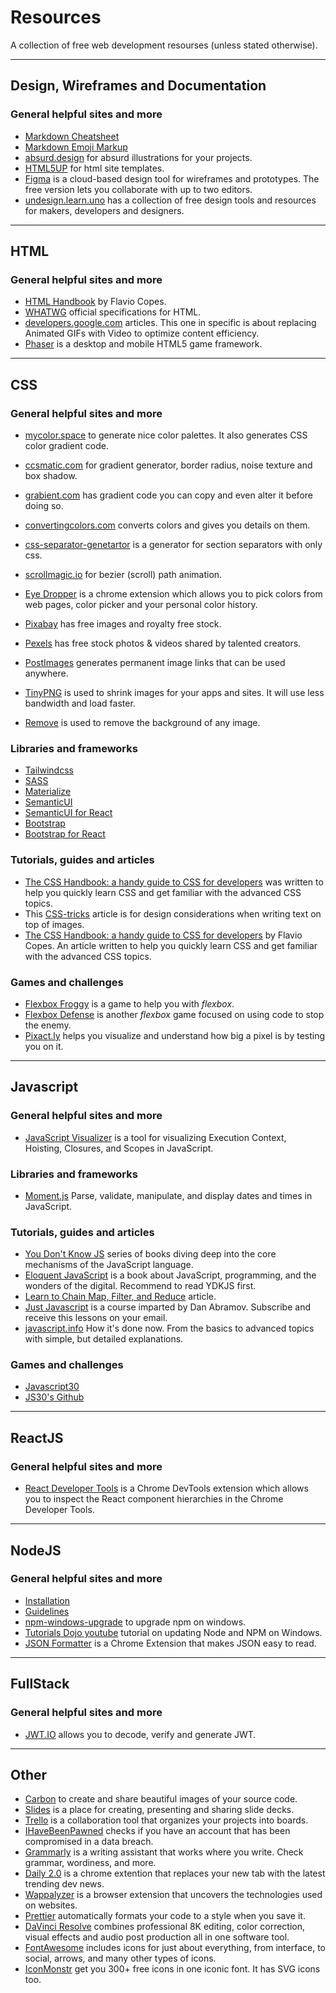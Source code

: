 # Resources

A collection of free web development resourses (unless stated otherwise).

-----
## Design, Wireframes and Documentation

### General helpful sites and more

- [Markdown Cheatsheet](https://github.com/adam-p/markdown-here/wiki/Markdown-Cheatsheet)
- [Markdown Emoji Markup](https://gist.github.com/rxaviers/7360908)
- [absurd.design](https://absurd.design/) for absurd illustrations for your projects.
- [HTML5UP](https://html5up.net/) for html site templates.
- [Figma](https://www.figma.com/) is a cloud-based design tool for wireframes and prototypes. The free version lets you collaborate with up to two editors. 
- [undesign.learn.uno](https://undesign.learn.uno/) has a collection of free design tools and resources for makers, developers and designers.

-----
## HTML

### General helpful sites and more

- [HTML Handbook](https://www.freecodecamp.org/news/the-html-handbook/) by Flavio Copes. 
- [WHATWG](https://html.spec.whatwg.org/multipage/) official specifications for HTML. 
- [developers.google.com](https://developers.google.com/web/fundamentals/performance/optimizing-content-efficiency/replace-animated-gifs-with-video) articles. This one in specific is about replacing Animated GIFs with Video to optimize content efficiency. 
- [Phaser](http://phaser.io/) is a desktop and mobile HTML5 game framework. 

-----
## CSS

### General helpful sites and more

- [mycolor.space](https://mycolor.space/) to generate nice color palettes. It also generates CSS color gradient code. 
- [ccsmatic.com](https://www.cssmatic.com/) for gradient generator, border radius, noise texture and box shadow. 
- [grabient.com](https://www.grabient.com/) has gradient code you can copy and even alter it before doing so.
- [convertingcolors.com](https://convertingcolors.com/) converts colors and gives you details on them.
- [css-separator-genetartor](https://wweb.dev/resources/css-separator-generator) is a generator for section separators with only css.
- [scrollmagic.io](https://scrollmagic.io/examples/expert/bezier_path_animation.html) for bezier (scroll) path animation. 
- [Eye Dropper](https://chrome.google.com/webstore/detail/eye-dropper/hmdcmlfkchdmnmnmheododdhjedfccka) is a chrome extension which allows you to pick colors from web pages, color picker and your personal color history.

- [Pixabay](https://pixabay.com/) has free images and royalty free stock. 
- [Pexels](https://www.pexels.com/) has free stock photos & videos shared by talented creators.
- [PostImages](https://postimages.org/) generates permanent image links that can be used anywhere.  
- [TinyPNG](https://tinypng.com/) is used to shrink images for your apps and sites. It will use less bandwidth and load faster.
- [Remove](https://www.remove.bg/) is used to remove the background of any image.

### Libraries and frameworks

- [Tailwindcss](https://tailwindcss.com/)
- [SASS](https://sass-lang.com/)
- [Materialize](https://materializecss.com/)
- [SemanticUI](https://semantic-ui.com/)
- [SemanticUI for React](https://react.semantic-ui.com/)
- [Bootstrap](https://getbootstrap.com/)
- [Bootstrap for React](https://react-bootstrap.github.io/)

### Tutorials, guides and articles

- [The CSS Handbook: a handy guide to CSS for developers](https://www.freecodecamp.org/news/the-css-handbook-a-handy-guide-to-css-for-developers-b56695917d11/) was written to help you quickly learn CSS and get familiar with the advanced CSS topics.
- This [CSS-tricks](https://css-tricks.com/design-considerations-text-images/) article is for design considerations when writing text on top of images.
- [The CSS Handbook: a handy guide to CSS for developers](https://www.freecodecamp.org/news/the-css-handbook-a-handy-guide-to-css-for-developers-b56695917d11/) by Flavio Copes. An article written to help you quickly learn CSS and get familiar with the advanced CSS topics.

### Games and challenges

- [Flexbox Froggy](http://flexboxfroggy.com/) is a game to help you with *flexbox*.
- [Flexbox Defense](http://www.flexboxdefense.com/) is another *flexbox* game focused on using code to stop the enemy. 
- [Pixact.ly](https://www.pixact.ly/) helps you visualize and understand how big a pixel is by testing you on it.  

-----
## Javascript

### General helpful sites and more

- [JavaScript Visualizer](https://tylermcginnis.com/javascript-visualizer/) is a tool for visualizing Execution Context, Hoisting, Closures, and Scopes in JavaScript.

### Libraries and frameworks

- [Moment.js](https://momentjs.com/) Parse, validate, manipulate, and display dates and times in JavaScript.

### Tutorials, guides and articles

- [You Don't Know JS](https://github.com/getify/You-Dont-Know-JS) series of books diving deep into the core mechanisms of the JavaScript language.
- [Eloquent JavaScript](https://eloquentjavascript.net/) is a book about JavaScript, programming, and the wonders of the digital. Recommend to read YDKJS first. 
- [Learn to Chain Map, Filter, and Reduce](https://codeburst.io/javascript-learn-to-chain-map-filter-and-reduce-acd2d0562cd4) article.
- [Just Javascript](https://justjavascript.com/) is a course imparted by Dan Abramov. Subscribe and receive this lessons on your email. 
- [javascript.info](https://javascript.info/) How it's done now. From the basics to advanced topics with simple, but detailed explanations.

### Games and challenges

- [Javascript30](https://javascript30.com/)
- [JS30's Github](https://github.com/wesbos/JavaScript30)

-----
## ReactJS

### General helpful sites and more

- [React Developer Tools](https://chrome.google.com/webstore/detail/react-developer-tools/fmkadmapgofadopljbjfkapdkoienihi?hl=en) is a Chrome DevTools extension which allows you to inspect the React component hierarchies in the Chrome Developer Tools.

-----
## NodeJS

### General helpful sites and more

- [Installation](https://nodejs.org/en/)
- [Guidelines](https://github.com/microsoft/nodejs-guidelines)
- [npm-windows-upgrade](https://www.npmjs.com/package/npm-windows-upgrade) to upgrade npm on windows.
- [Tutorials Dojo youtube](https://www.youtube.com/watch?v=1ropX3fg2E8) tutorial on updating Node and NPM on Windows.
- [JSON Formatter](https://chrome.google.com/webstore/detail/json-formatter/bcjindcccaagfpapjjmafapmmgkkhgoa?hl=es) is a Chrome Extension that makes JSON easy to read.

-----
## FullStack

### General helpful sites and more

- [JWT.IO](https://jwt.io/) allows you to decode, verify and generate JWT.

-----
## Other

- [Carbon](https://carbon.now.sh/) to create and share beautiful images of your source code.
- [Slides](https://slides.com/) is a place for creating, presenting and sharing slide decks.
- [Trello](https://trello.com/) is a collaboration tool that organizes your projects into boards.
- [IHaveBeenPawned](https://haveibeenpwned.com/) checks if you have an account that has been compromised in a data breach.
- [Grammarly](www.grammarly.com/) is a writing assistant that works where you write. Check grammar, wordiness, and more.
- [Daily 2.0](https://chrome.google.com/webstore/detail/daily-20-source-for-busy/jlmpjdjjbgclbocgajdjefcidcncaied) is a chrome extention that replaces your new tab with the latest trending dev news.
- [Wappalyzer](https://chrome.google.com/webstore/detail/wappalyzer/gppongmhjkpfnbhagpmjfkannfbllamg?hl=es) is a browser extension that uncovers the technologies used on websites.
- [Prettier](https://prettier.io/) automatically formats your code to a style when you save it. 
- [DaVinci Resolve](https://www.blackmagicdesign.com/products/davinciresolve/) combines professional 8K editing, color correction, visual effects and audio post production all in one software tool.
- [FontAwesome](https://fontawesome.com/icons?d=gallery&s=regular&m=free%5D) includes icons for just about everything, from interface, to social, arrows, and many other types of icons.
- [IconMonstr](https://iconmonstr.com/) get you 300+ free icons in one iconic font. It has SVG icons too. 
